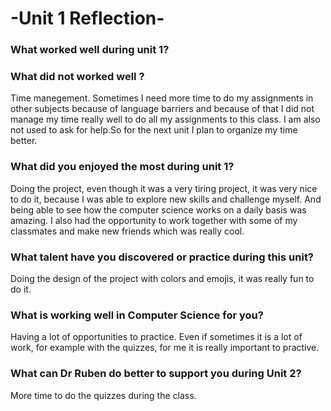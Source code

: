 # -Unit 1 Reflection-

### What worked well during unit 1?


### What did not worked well ?

Time manegement. Sometimes I need more time to do my assignments in other subjects because of language barriers and because of 
that I did not manage my time really well to do all my assignments to this class. I am also not used to ask for help.So for the next unit I plan to organize my time better.

### What did you enjoyed the most during unit 1?

Doing the project, even though it was a very tiring project, it was very nice to do it, because I was able to explore new skills and challenge myself. 
And being able to see how the computer science works on a daily basis was amazing. I also had the opportunity to work together 
with some of my classmates and make new friends which was really cool.

### What talent have you discovered or practice during this unit?

Doing the design of the project with colors and emojis, it was really fun to do it.

### What is working well in Computer Science for you?

Having a lot of opportunities to practice. Even if sometimes it is a lot of work, for example with the quizzes, for me it is really important to practive.

### What can Dr Ruben do better to support you during Unit 2?

More time to do the quizzes during the class.
